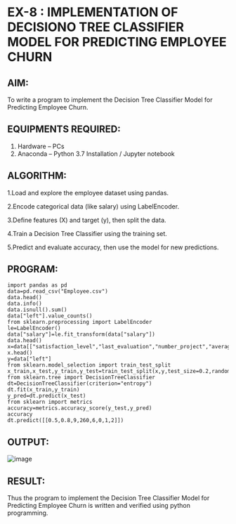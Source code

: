 # EX-8 : IMPLEMENTATION OF DECISIONO TREE CLASSIFIER MODEL FOR PREDICTING EMPLOYEE CHURN

## AIM:
To write a program to implement the Decision Tree Classifier Model for Predicting Employee Churn.

## EQUIPMENTS REQUIRED:
1. Hardware – PCs
2. Anaconda – Python 3.7 Installation / Jupyter notebook

## ALGORITHM:
1.Load and explore the employee dataset using pandas.

2.Encode categorical data (like salary) using LabelEncoder.

3.Define features (X) and target (y), then split the data.

4.Train a Decision Tree Classifier using the training set.

5.Predict and evaluate accuracy, then use the model for new predictions.

## PROGRAM:
```
import pandas as pd
data=pd.read_csv("Employee.csv")
data.head()
data.info()
data.isnull().sum()
data["left"].value_counts()
from sklearn.preprocessing import LabelEncoder
le=LabelEncoder()
data["salary"]=le.fit_transform(data["salary"])
data.head()
x=data[["satisfaction_level","last_evaluation","number_project","average_montly_hours","time_spend_company","Work_accident","promotion_last_5years","salary"]]
x.head()
y=data["left"]
from sklearn.model_selection import train_test_split
x_train,x_test,y_train,y_test=train_test_split(x,y,test_size=0.2,random_state=100)
from sklearn.tree import DecisionTreeClassifier
dt=DecisionTreeClassifier(criterion="entropy")
dt.fit(x_train,y_train)
y_pred=dt.predict(x_test)
from sklearn import metrics
accuracy=metrics.accuracy_score(y_test,y_pred)
accuracy
dt.predict([[0.5,0.8,9,260,6,0,1,2]])

```

## OUTPUT:
![image](https://github.com/user-attachments/assets/10e85822-de46-4dd1-8a29-d74d43cf2ebf)


## RESULT:
Thus the program to implement the  Decision Tree Classifier Model for Predicting Employee Churn is written and verified using python programming.
